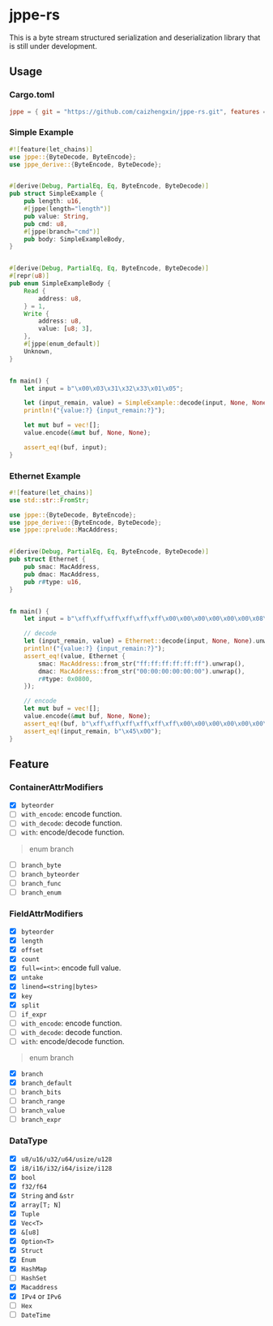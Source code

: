# jppe-rs

This is a byte stream structured serialization and deserialization library that is still under development.

## Usage

### Cargo.toml

```toml
jppe = { git = "https://github.com/caizhengxin/jppe-rs.git", features = ["derive"] }
```

### Simple Example

```rust
#![feature(let_chains)]
use jppe::{ByteDecode, ByteEncode};
use jppe_derive::{ByteEncode, ByteDecode};


#[derive(Debug, PartialEq, Eq, ByteEncode, ByteDecode)]
pub struct SimpleExample {
    pub length: u16,
    #[jppe(length="length")]
    pub value: String,
    pub cmd: u8,
    #[jppe(branch="cmd")]
    pub body: SimpleExampleBody,
}


#[derive(Debug, PartialEq, Eq, ByteEncode, ByteDecode)]
#[repr(u8)]
pub enum SimpleExampleBody {
    Read {
        address: u8,
    } = 1,
    Write {
        address: u8,
        value: [u8; 3],
    },
    #[jppe(enum_default)]
    Unknown, 
}


fn main() {
    let input = b"\x00\x03\x31\x32\x33\x01\x05";

    let (input_remain, value) = SimpleExample::decode(input, None, None).unwrap();
    println!("{value:?} {input_remain:?}");

    let mut buf = vec![];
    value.encode(&mut buf, None, None);

    assert_eq!(buf, input);
}
```

### Ethernet Example

```rust
#![feature(let_chains)]
use std::str::FromStr;

use jppe::{ByteDecode, ByteEncode};
use jppe_derive::{ByteEncode, ByteDecode};
use jppe::prelude::MacAddress;


#[derive(Debug, PartialEq, Eq, ByteEncode, ByteDecode)]
pub struct Ethernet {
    pub smac: MacAddress,
    pub dmac: MacAddress,
    pub r#type: u16,
}


fn main() {
    let input = b"\xff\xff\xff\xff\xff\xff\x00\x00\x00\x00\x00\x00\x08\x00\x45\x00";

    // decode
    let (input_remain, value) = Ethernet::decode(input, None, None).unwrap();
    println!("{value:?} {input_remain:?}");
    assert_eq!(value, Ethernet {
        smac: MacAddress::from_str("ff:ff:ff:ff:ff:ff").unwrap(),
        dmac: MacAddress::from_str("00:00:00:00:00:00").unwrap(),
        r#type: 0x0800,
    });

    // encode
    let mut buf = vec![];
    value.encode(&mut buf, None, None);
    assert_eq!(buf, b"\xff\xff\xff\xff\xff\xff\x00\x00\x00\x00\x00\x00\x08\x00");
    assert_eq!(input_remain, b"\x45\x00");
}
```

## Feature

### ContainerAttrModifiers

- [x] `byteorder`
- [ ] `with_encode`: encode function.
- [ ] `with_decode`: decode function.
- [ ] `with`: encode/decode function.

> enum branch

- [ ] `branch_byte`
- [ ] `branch_byteorder`
- [ ] `branch_func`
- [ ] `branch_enum`

### FieldAttrModifiers

- [x] `byteorder`
- [x] `length`
- [x] `offset`
- [x] `count`
- [x] `full=<int>`: encode full value.
- [x] `untake`
- [x] `linend=<string|bytes>`
- [x] `key`
- [x] `split`
- [ ] `if_expr`
- [ ] `with_encode`: encode function.
- [ ] `with_decode`: decode function.
- [ ] `with`: encode/decode function.

> enum branch

- [x] `branch`
- [x] `branch_default`
- [ ] `branch_bits`
- [ ] `branch_range`
- [ ] `branch_value`
- [ ] `branch_expr`

### DataType

- [x] `u8/u16/u32/u64/usize/u128`
- [x] `i8/i16/i32/i64/isize/i128`
- [x] `bool`
- [x] `f32/f64`
- [x] `String` and `&str`
- [x] `array[T; N]`
- [x] `Tuple`
- [x] `Vec<T>`
- [x] `&[u8]`
- [x] `Option<T>`
- [x] `Struct`
- [x] `Enum`
- [x] `HashMap`
- [ ] `HashSet`
- [x] `Macaddress`
- [x] `IPv4` or `IPv6`
- [ ] `Hex`
- [ ] `DateTime`
